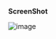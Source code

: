 **ScreenShot**

![image](https://github.com/Muskan-Thakur/SeasonsReact/assets/106293646/3000aa6a-275c-492c-9691-7c6fc6780111)




